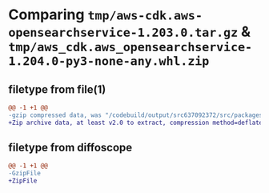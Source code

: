 # Comparing `tmp/aws-cdk.aws-opensearchservice-1.203.0.tar.gz` & `tmp/aws_cdk.aws_opensearchservice-1.204.0-py3-none-any.whl.zip`

## filetype from file(1)

```diff
@@ -1 +1 @@
-gzip compressed data, was "/codebuild/output/src637092372/src/packages/@aws-cdk/aws-opensearchservice/dist/python/aws-cdk.aws-opensearchservice-1.203.0.ta", last modified: Wed May 31 18:50:59 2023, max compression
+Zip archive data, at least v2.0 to extract, compression method=deflate
```

## filetype from diffoscope

```diff
@@ -1 +1 @@
-GzipFile
+ZipFile
```

